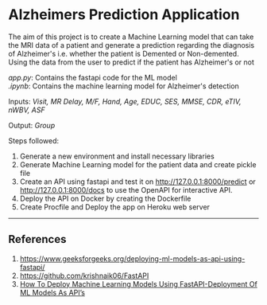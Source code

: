 # Alzheimers Prediction Application
 The aim of this project is to create a Machine Learning model that 
 can take the MRI data of a patient and generate a prediction regarding the diagnosis of Alzheimer's i.e. whether the 
patient is Demented or Non-demented.
Using the data from the user to predict if the patient has Alzheimer's or not

_app.py_: Contains the fastapi code for the ML model\
_.ipynb_: Contains the machine learning model for Alzheimer's detection


Inputs:
_Visit, MR Delay, M/F, Hand, Age, EDUC, SES, MMSE, CDR, eTIV, nWBV, ASF_

Output:
_Group_

 Steps followed:
 1. Generate a new environment and install necessary libraries
 2. Generate Machine Learning model for the patient data and create pickle file
 3. Create an API using fastapi and test it on http://127.0.0.1:8000/predict or http://127.0.0.1:8000/docs to use
the OpenAPI for interactive API.
 4. Deploy the API on Docker by creating the Dockerfile
5. Create Procfile and Deploy the app on Heroku web server


---
## References
1. https://www.geeksforgeeks.org/deploying-ml-models-as-api-using-fastapi/
2. https://github.com/krishnaik06/FastAPI
3. [How To Deploy Machine Learning Models Using FastAPI-Deployment Of ML Models As API’s](https://www.youtube.com/watch?v=b5F667g1yCk)
